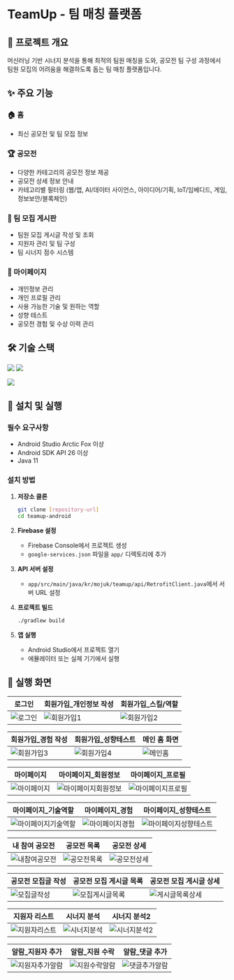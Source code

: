 # TeamUp - 팀 매칭 플랫폼

## 📱 프로젝트 개요

 머신러닝 기반 시너지 분석을 통해 최적의 팀원 매칭을 도와, 공모전 팀 구성 과정에서 팀원 모집의 어려움을 해결하도록 돕는 팀 매칭 플랫폼입니다.

## ✨ 주요 기능

### 🏠 홈
- 최신 공모전 및 팀 모집 정보

### 🏆 공모전
- 다양한 카테고리의 공모전 정보 제공
- 공모전 상세 정보 안내
- 카테고리별 필터링 (웹/앱, AI/데이터 사이언스, 아이디어/기획, IoT/임베디드, 게임, 정보보안/블록체인)

### 👥 팀 모집 게시판
- 팀원 모집 게시글 작성 및 조회
- 지원자 관리 및 팀 구성
- 팀 시너지 점수 시스템

### 👤 마이페이지
- 개인정보 관리
- 개인 프로필 관리
- 사용 가능한 기술 및 원하는 역할
- 성향 테스트
- 공모전 경험 및 수상 이력 관리

## 🛠 기술 스택
<img src="https://img.shields.io/badge/androidstudio-34A853?style=for-the-badge&logo=android&logoColor=white"> <img src="https://img.shields.io/badge/java-007396?style=for-the-badge&logo=java&logoColor=white"> 

<img src="https://img.shields.io/badge/firebase-DD2C00?style=for-the-badge&logo=firebase&logoColor=white"> 

## 🚀 설치 및 실행

### 필수 요구사항
- Android Studio Arctic Fox 이상
- Android SDK API 26 이상
- Java 11

### 설치 방법

1. **저장소 클론**
   ```bash
   git clone [repository-url]
   cd teamup-android
   ```

2. **Firebase 설정**
   - Firebase Console에서 프로젝트 생성
   - `google-services.json` 파일을 `app/` 디렉토리에 추가

3. **API 서버 설정**
   - `app/src/main/java/kr/mojuk/teamup/api/RetrofitClient.java`에서 서버 URL 설정

4. **프로젝트 빌드**
   ```bash
   ./gradlew build
   ```

5. **앱 실행**
   - Android Studio에서 프로젝트 열기
   - 에뮬레이터 또는 실제 기기에서 실행

## 📱 실행 화면



| 로그인| 회원가입_개인정보 작성| 회원가입_스킬/역할|
| --- | --- | --- |
| ![로그인](https://github.com/user-attachments/assets/59a4cd65-ca0a-4664-b6e6-b946dcb3c574) | ![회원가입1](https://github.com/user-attachments/assets/ba792547-a14d-4b1f-89b9-f047f7c1a31b) | ![회원가입2](https://github.com/user-attachments/assets/1e75ff8e-e499-45a5-ab75-49ee49ffebdf) |

| 회원가입_경험 작성| 회원가입_성향테스트| 메인 홈 화면|
| --- | --- | --- |
| ![회원가입3](https://github.com/user-attachments/assets/edf4422d-2797-461d-a958-4d690d5a54f9) | ![회원가입4](https://github.com/user-attachments/assets/04f7248f-e183-4845-bc8b-9795359a895b) |![메인홈](https://github.com/user-attachments/assets/d4e26f89-f632-4bbc-ab58-6f7021f70626) |

| 마이페이지| 마이페이지_회원정보| 마이페이지_프로필|
| --- | --- | --- |
| ![마이페이지](https://github.com/user-attachments/assets/4830dc76-d232-48d3-865b-9b6ca115e1ef) | ![마이페이지회원정보](https://github.com/user-attachments/assets/b112ab25-ff69-4ccb-8e1b-8e732a05714d)| ![마이페이지프로필](https://github.com/user-attachments/assets/3108da14-940b-48cc-b741-ac6c3297f2e7) |

| 마이페이지_기술역할| 마이페이지_경험| 마이페이지_성향테스트|
| --- | --- | --- |
| ![마이페이지기술역할](https://github.com/user-attachments/assets/b7406368-5e72-4806-9a1b-bb805de34bb0) | ![마이페이지경험](https://github.com/user-attachments/assets/483c85fb-1759-454b-8957-370036239467) | ![마이페이지성향테스트](https://github.com/user-attachments/assets/8d811f24-e224-4b97-8acd-d9ee4da92b96) |

| 내 참여 공모전 | 공모전 목록| 공모전 상세|
| --- | --- | --- |
| ![내참여공모전](https://github.com/user-attachments/assets/5accb7d2-786a-4c04-939c-3d4b331653b5) | ![공모전목록](https://github.com/user-attachments/assets/173257fa-48ce-4833-b0fb-cbc300a8fd9b) | ![공모전상세](https://github.com/user-attachments/assets/a6f130f7-6500-4cea-b1bc-97ab634a222a) |

| 공모전 모집글 작성| 공모전 모집 게시글 목록| 공모전 모집 게시글 상세|
| --- | --- | --- |
| ![모집글작성](https://github.com/user-attachments/assets/3e00251b-2fa3-4d36-8657-3538fcb70964) | ![모집게시글목록](https://github.com/user-attachments/assets/1d717637-01b5-4c89-af68-d36f40b1f371) | ![게시글목록상세](https://github.com/user-attachments/assets/0c4b891d-8eb2-4267-bd2b-c970d24e4d3e) |

| 지원자 리스트| 시너지 분석| 시너지 분석2|
| --- | --- | --- |
| ![지원자리스트](https://github.com/user-attachments/assets/caf69a91-4935-4f13-8103-c5585f9656c8) | ![시너지분석](https://github.com/user-attachments/assets/a6504ea8-9ef0-429d-91cb-2ef19dd6f9f4) | ![시너지분석2](https://github.com/user-attachments/assets/65ec74df-fecf-41a7-9eb1-96402201e9c5) |

| 알람_지원자 추가| 알람_지원 수락| 알람_댓글 추가|
| --- | --- | --- |
| ![지원자추가알람](https://github.com/user-attachments/assets/3df19cfe-05c8-43b1-8950-32e94a3ee426) | ![지원수락알람](https://github.com/user-attachments/assets/e2101947-c00b-4ab2-afbf-3c012908bd29) | ![댓글추가알람](https://github.com/user-attachments/assets/d698a19d-fb46-44f0-824b-61a19c4d8164) |

